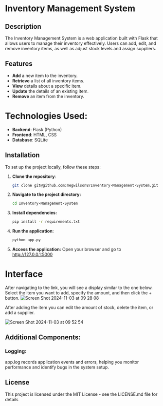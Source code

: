# Inventory Management System

## Description 
The Inventory Management System is a web application built with Flask that allows users to manage their inventory effectively. 
Users can add, edit, and remove inventory items, as well as adjust stock levels and assign suppliers.

## Features
- **Add** a new item to the inventory.
- **Retrieve** a list of all inventory items.
- **View** details about a specific item.
- **Update** the details of an existing item.
- **Remove** an item from the inventory.

# Technologies Used:
- **Backend**: Flask (Python)
- **Frontend**: HTML, CSS
- **Database**: SQLite

## Installation

To set up the project locally, follow these steps:

1. **Clone the repository**:
   ```bash
   git clone git@github.com:megwilson8/Inventory-Management-System.git
   
2. **Navigate to the project directory:**
   ```bash
   cd Inventory-Management-System
   
3. **Install dependencies:**
   ```bash
   pip install -r requirements.txt

4. **Run the application:**
   ```bash
   python app.py

5. **Access the application:**
   Open your browser and go to http://127.0.0.1:5000

# Interface
After navigating to the link, you will see a display similar to the one below. Select the item you want to add, specify the amount, and then click the + button.
![Screen Shot 2024-11-03 at 09 28 08](https://github.com/user-attachments/assets/b1a79912-9007-450b-a1c8-eff259296dd4)

After adding the item you can edit the amount of stock, delete the item, or add a supplier. 

![Screen Shot 2024-11-03 at 09 52 54](https://github.com/user-attachments/assets/22d4ed53-bcd7-44d4-a87f-fd4fc2430fb5)
## Additional Components:
### Logging:
app.log records application events and errors, helping you monitor performance and identify bugs in the system setup.

## License
This project is licensed under the MIT License - see the LICENSE.md file for details

